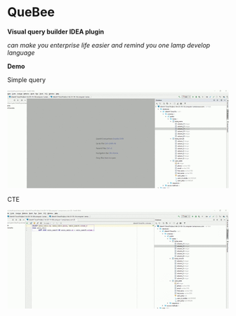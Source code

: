 # QueBee

**Visual query builder IDEA plugin**

*can make you enterprise life easier and remind you one lamp develop language*

**Demo**

Simple query

![Simple query](demo/simple.gif)  

CTE

![CTE](demo/cte.gif) 